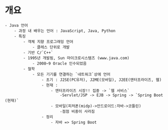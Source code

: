 # 개요
    - Java 언어
        - 과정 내 배우는 언어 : JavaScript, Java, Python
        - 특징
            - 객체 지향 프로그래밍 언어
                - 클레스 단위로 개발
            - 기반 C/`C++`
            - 1995년 개발됨, Sun 마이크로시스템즈 (www.java.com)
                - 2008~9 Oracle 인수되었음
            - 철학
                - 모든 기기를 연결하는 `네트워크`상에 언어
                    - 초기 : J2SE(PC유저), J2ME(모바일), J2EE(엔터프라이즈, 웹)
                    - 현재 : 
                        - 엔터프라이즈 시장!! 집중 -> `웹 서비스`
                            -Servlet/JSP -> EJB -> Spring -> `Spring Boot (현재)`
                        - 모바일(피처폰(midp)->안드로이드:자바->코틀린)
                            -점점 비중이 사라짐
                    - 정리
                        - 자바 => Spring Boot